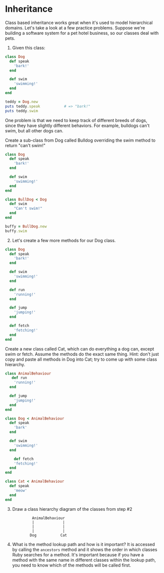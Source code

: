 # Inheritance

Class based inheritance works great when it's used to model hierarchical domains. Let's take a look at a few practice problems. Suppose we're building a software system for a pet hotel business, so our classes deal with pets.

1. Given this class:
```ruby
class Dog
  def speak
    'bark!'
  end

  def swim
    'swimming!'
  end
end

teddy = Dog.new
puts teddy.speak           # => "bark!"
puts teddy.swim   
```
One problem is that we need to keep track of different breeds of dogs, since they have slightly different behaviors. For example, bulldogs can't swim, but all other dogs can.

Create a sub-class from Dog called Bulldog overriding the swim method to return "can't swim!"

```ruby
class Dog
  def speak
    'bark!'
  end

  def swim
    'swimming!'
  end
end

class BullDog < Dog
  def swim
    "Can't swim!"
  end
end

buffy = BullDog.new
buffy.swim
```

2. Let's create a few more methods for our Dog class.
```ruby
class Dog
  def speak
    'bark!'
  end

  def swim
    'swimming!'
  end

  def run
    'running!'
  end

  def jump
    'jumping!'
  end

  def fetch
    'fetching!'
  end
end
```

Create a new class called Cat, which can do everything a dog can, except swim or fetch. Assume the methods do the exact same thing. Hint: don't just copy and paste all methods in Dog into Cat; try to come up with some class hierarchy.

```ruby
class AnimalBehaviour
   def run
    'running!'
  end

  def jump
    'jumping!'
  end
end

class Dog < AnimalBehaviour
  def speak
    'bark'
  end

  def swim
    'swimming!'
  end

	def fetch
    'fetching!'
  end
end 

class Cat < AnimalBehaviour
  def speak
    'meow'
  end
end
```

3. Draw a class hierarchy diagram of the classes from step #2

                AnimalBehaviour
                |             |
                |             |
                |             |
               Dog           Cat

4. What is the method lookup path and how is it important?
It is accessed by calling the `ancestors` method and it shows the order in which classes Ruby searches for a method. It's important because if you have a method with the same name in different classes within the lookup path, you need to know which of the methods will be called first.
